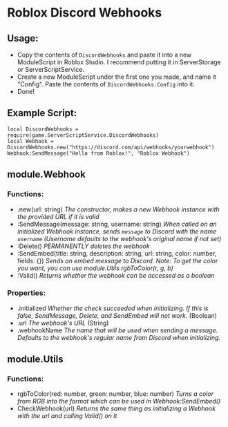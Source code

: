 # Roblox Discord Webhooks

## Usage:
- Copy the contents of `DiscordWebhooks` and paste it into a new ModuleScript in Roblox Studio. I recommend putting it in ServerStorage or ServerScriptService.
- Create a new ModuleScript under the first one you made, and name it "Config". Paste the contents of `DiscordWebhooks.Config` into it.
- Done!

## Example Script:
```
local DiscordWebhooks = require(game.ServerScriptService.DiscordWebhooks)
local Webhook = DiscordWebhooks.new("https://discord.com/api/webhooks/yourwebhook")
Webhook:SendMessage("Hello from Roblox!", "Roblox Webhook")
```

## module.Webhook
### Functions: 
- .new(url: string) *The constructor, makes a new Webhook instance with the provided URL if it is valid*
- :SendMessage(message: string, username: string) *When called on an initialized Webhook instance, sends `message` to Discord with the name `username` (Username defaults to the webhook's original name if not set)*
- :Delete() *PERMANENTLY deletes the webhook*
- :SendEmbed(title: string, description: string, url: string, color: number, fields: {}) *Sends an embed message to Discord. Note: To get the color you want, you can use module.Utils.rgbToColor(r, g, b)*
- :Valid() *Returns whether the webhook can be accessed as a boolean*
### Properties:
- .initialized *Whether the check succeeded when initializing. If this is false, SendMessage, Delete, and SendEmbed will not work.* (Boolean)
- .url *The webhook's URL* (String)
- .webhookName *The name that will be used when sending a message. Defaults to the webhook's regular name from Discord when initializing.*

## module.Utils
### Functions:
- rgbToColor(red: number, green: number, blue: number) *Turns a color from RGB into the format which can be used in Webhook:SendEmbed()*
- CheckWebhook(url) *Returns the same thing as initializing a Webhook with the url and calling Valid() on it*
